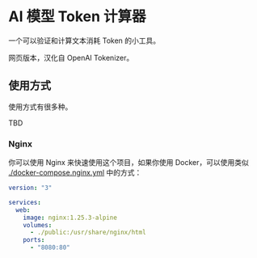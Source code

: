 # AI 模型 Token 计算器

一个可以验证和计算文本消耗 Token 的小工具。

网页版本，汉化自 OpenAI Tokenizer。

## 使用方式

使用方式有很多种。

TBD

### Nginx

你可以使用 Nginx 来快速使用这个项目，如果你使用 Docker，可以使用类似 [./docker-compose.nginx.yml](./docker-compose.nginx.yml) 中的方式：

```yaml
version: "3"

services:
  web:
    image: nginx:1.25.3-alpine
    volumes:
      - ./public:/usr/share/nginx/html
    ports:
      - "8080:80"
```


